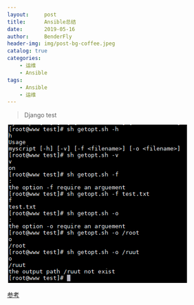 ```yaml
---
layout:     post
title:      Ansible总结
date:       2019-05-16
author:     BenderFly
header-img: img/post-bg-coffee.jpeg
catalog: true
categories: 
	- 运维
	- Ansible
tags:
    - Ansible
    - 运维
---
```


> Django test

![getopts](https://raw.githubusercontent.com/handerfly/handerfly.github.io/master/img/getopt.png)  

[参考](https://www.linuxprobe.com/screen-example.html)